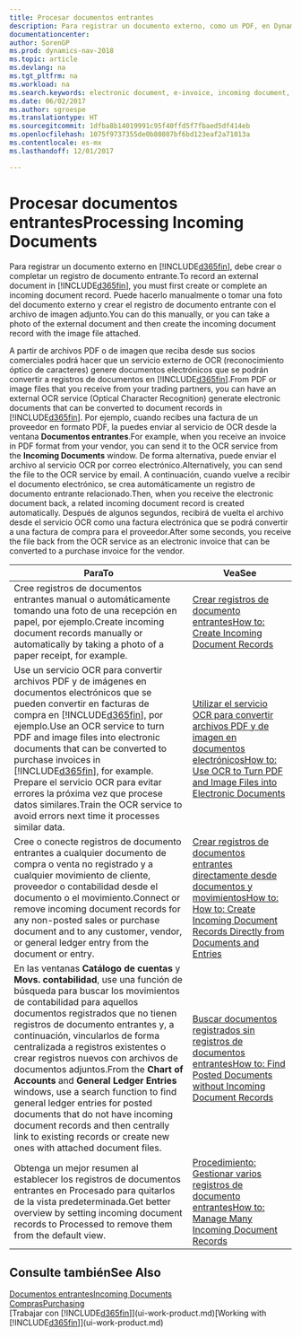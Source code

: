 ```yaml
---
title: Procesar documentos entrantes
description: Para registrar un documento externo, como un PDF, en Dynamics NAV, cree o complete un registro de documento entrante.
documentationcenter: 
author: SorenGP
ms.prod: dynamics-nav-2018
ms.topic: article
ms.devlang: na
ms.tgt_pltfrm: na
ms.workload: na
ms.search.keywords: electronic document, e-invoice, incoming document, OCR, ecommerce, document exchange, import invoice
ms.date: 06/02/2017
ms.author: sgroespe
ms.translationtype: HT
ms.sourcegitcommit: 1dfba8b14019991c95f40ffd5f7fbaed5df414eb
ms.openlocfilehash: 1075f9737355de0b80807bf6bd123eaf2a71013a
ms.contentlocale: es-mx
ms.lasthandoff: 12/01/2017

---
```

# <a name="processing-incoming-documents"></a><span data-ttu-id="21c95-103">Procesar documentos entrantes</span><span class="sxs-lookup"><span data-stu-id="21c95-103">Processing Incoming Documents</span></span>
<span data-ttu-id="21c95-104">Para registrar un documento externo en [!INCLUDE[d365fin](includes/d365fin_md.md)], debe crear o completar un registro de documento entrante.</span><span class="sxs-lookup"><span data-stu-id="21c95-104">To record an external document in [!INCLUDE[d365fin](includes/d365fin_md.md)], you must first create or complete an incoming document record.</span></span> <span data-ttu-id="21c95-105">Puede hacerlo manualmente o tomar una foto del documento externo y crear el registro de documento entrante con el archivo de imagen adjunto.</span><span class="sxs-lookup"><span data-stu-id="21c95-105">You can do this manually, or you can take a photo of the external document and then create the incoming document record with the image file attached.</span></span>

<span data-ttu-id="21c95-106">A partir de archivos PDF o de imagen que reciba desde sus socios comerciales podrá hacer que un servicio externo de OCR (reconocimiento óptico de caracteres) genere documentos electrónicos que se podrán convertir a registros de documentos en [!INCLUDE[d365fin](includes/d365fin_md.md)].</span><span class="sxs-lookup"><span data-stu-id="21c95-106">From PDF or image files that you receive from your trading partners, you can have an external OCR service (Optical Character Recognition) generate electronic documents that can be converted to document records in [!INCLUDE[d365fin](includes/d365fin_md.md)].</span></span> <span data-ttu-id="21c95-107">Por ejemplo, cuando recibes una factura de un proveedor en formato PDF, la puedes enviar al servicio de OCR desde la ventana **Documentos entrantes**.</span><span class="sxs-lookup"><span data-stu-id="21c95-107">For example, when you receive an invoice in PDF format from your vendor, you can send it to the OCR service from the **Incoming Documents** window.</span></span> <span data-ttu-id="21c95-108">De forma alternativa, puede enviar el archivo al servicio OCR por correo electrónico.</span><span class="sxs-lookup"><span data-stu-id="21c95-108">Alternatively, you can send the file to the OCR service by email.</span></span> <span data-ttu-id="21c95-109">A continuación, cuando vuelve a recibir el documento electrónico, se crea automáticamente un registro de documento entrante relacionado.</span><span class="sxs-lookup"><span data-stu-id="21c95-109">Then, when you receive the electronic document back, a related incoming document record is created automatically.</span></span> <span data-ttu-id="21c95-110">Después de algunos segundos, recibirá de vuelta el archivo desde el servicio OCR como una factura electrónica que se podrá convertir a una factura de compra para el proveedor.</span><span class="sxs-lookup"><span data-stu-id="21c95-110">After some seconds, you receive the file back from the OCR service as an electronic invoice that can be converted to a purchase invoice for the vendor.</span></span>

| <span data-ttu-id="21c95-111">Para</span><span class="sxs-lookup"><span data-stu-id="21c95-111">To</span></span> | <span data-ttu-id="21c95-112">Vea</span><span class="sxs-lookup"><span data-stu-id="21c95-112">See</span></span> |
| --- | --- |
| <span data-ttu-id="21c95-113">Cree registros de documentos entrantes manual o automáticamente tomando una foto de una recepción en papel, por ejemplo.</span><span class="sxs-lookup"><span data-stu-id="21c95-113">Create incoming document records manually or automatically by taking a photo of a paper receipt, for example.</span></span> |[<span data-ttu-id="21c95-114">Crear registros de documento entrantes</span><span class="sxs-lookup"><span data-stu-id="21c95-114">How to: Create Incoming Document Records</span></span>](across-how-create-income-document-records.md) |
| <span data-ttu-id="21c95-115">Use un servicio OCR para convertir archivos PDF y de imágenes en documentos electrónicos que se pueden convertir en facturas de compra en [!INCLUDE[d365fin](includes/d365fin_md.md)], por ejemplo.</span><span class="sxs-lookup"><span data-stu-id="21c95-115">Use an OCR service to turn PDF and image files into electronic documents that can be converted to purchase invoices in [!INCLUDE[d365fin](includes/d365fin_md.md)], for example.</span></span> <span data-ttu-id="21c95-116">Prepare el servicio OCR para evitar errores la próxima vez que procese datos similares.</span><span class="sxs-lookup"><span data-stu-id="21c95-116">Train the OCR service to avoid errors next time it processes similar data.</span></span> |[<span data-ttu-id="21c95-117">Utilizar el servicio OCR para convertir archivos PDF y de imagen en documentos electrónicos</span><span class="sxs-lookup"><span data-stu-id="21c95-117">How to: Use OCR to Turn PDF and Image Files into Electronic Documents</span></span>](across-how-use-ocr-pdf-images-files.md) |
| <span data-ttu-id="21c95-118">Cree o conecte registros de documento entrantes a cualquier documento de compra o venta no registrado y a cualquier movimiento de cliente, proveedor o contabilidad desde el documento o el movimiento.</span><span class="sxs-lookup"><span data-stu-id="21c95-118">Connect or remove incoming document records for any non-posted sales or purchase document and to any customer, vendor, or general ledger entry from the document or entry.</span></span> |[<span data-ttu-id="21c95-119">Crear registros de documentos entrantes directamente desde documentos y movimientos</span><span class="sxs-lookup"><span data-stu-id="21c95-119">How to: How to: Create Incoming Document Records Directly from Documents and Entries</span></span>](across-how-connect-disconnect-income-document-records.md) |
| <span data-ttu-id="21c95-120">En las ventanas **Catálogo de cuentas** y **Movs. contabilidad**, use una función de búsqueda para buscar los movimientos de contabilidad para aquellos documentos registrados que no tienen registros de documento entrantes y, a continuación, vincularlos de forma centralizada a registros existentes o crear registros nuevos con archivos de documentos adjuntos.</span><span class="sxs-lookup"><span data-stu-id="21c95-120">From the **Chart of Accounts** and **General Ledger Entries** windows, use a search function to find general ledger entries for posted documents that do not have incoming document records and then centrally link to existing records or create new ones with attached document files.</span></span> |[<span data-ttu-id="21c95-121">Buscar documentos registrados sin registros de documentos entrantes</span><span class="sxs-lookup"><span data-stu-id="21c95-121">How to: Find Posted Documents without Incoming Document Records</span></span>](across-how-find-posted-documents-without-income-document-records.md) |
| <span data-ttu-id="21c95-122">Obtenga un mejor resumen al establecer los registros de documentos entrantes en Procesado para quitarlos de la vista predeterminada.</span><span class="sxs-lookup"><span data-stu-id="21c95-122">Get better overview by setting incoming document records to Processed to remove them from the default view.</span></span> |[<span data-ttu-id="21c95-123">Procedimiento: Gestionar varios registros de documento entrantes</span><span class="sxs-lookup"><span data-stu-id="21c95-123">How to: Manage Many Incoming Document Records</span></span>](across-how-manage-many-income-document-records.md) |

## <a name="see-also"></a><span data-ttu-id="21c95-124">Consulte también</span><span class="sxs-lookup"><span data-stu-id="21c95-124">See Also</span></span>
[<span data-ttu-id="21c95-125">Documentos entrantes</span><span class="sxs-lookup"><span data-stu-id="21c95-125">Incoming Documents</span></span>](across-income-documents.md)  
[<span data-ttu-id="21c95-126">Compras</span><span class="sxs-lookup"><span data-stu-id="21c95-126">Purchasing</span></span>](purchasing-manage-purchasing.md)  
<span data-ttu-id="21c95-127">[Trabajar con [!INCLUDE[d365fin](includes/d365fin_md.md)]](ui-work-product.md)</span><span class="sxs-lookup"><span data-stu-id="21c95-127">[Working with [!INCLUDE[d365fin](includes/d365fin_md.md)]](ui-work-product.md)</span></span>

